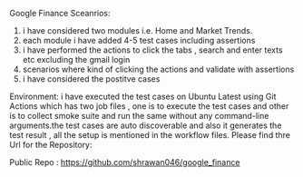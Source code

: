 Google Finance Sceanrios:
  1. i have considered two modules i.e. Home and Market Trends.
  2. each module i have added 4-5 test cases including assertions
  3. i have performed the actions to click the tabs , search and enter texts etc excluding the gmail login
  4. scenarios where kind of clicking the actions and validate with assertions
  5. i have considered the postitve cases

Environment:
  i have executed the test cases on Ubuntu Latest using Git Actions which has two job files , one is to execute the test cases and other is to collect smoke suite and run the same without any command-line arguments.the test cases are 
  auto discoverable and also it generates the test result , all the setup is mentioned in the workflow files.
  Please find thre Url for the Repository:

  Public Repo : https://github.com/shrawan046/google_finance
  
